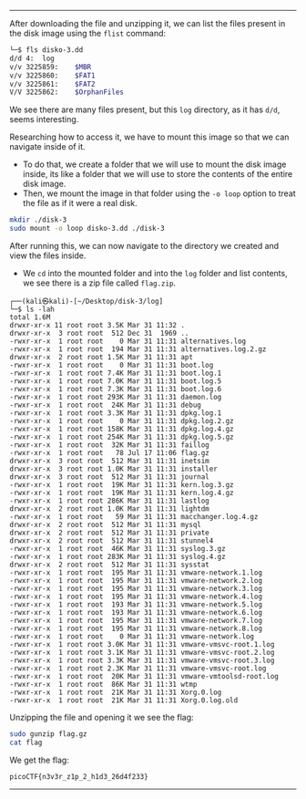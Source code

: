 
---

After downloading the file and unzipping it, we can list the files present in the disk image using the `flist` command:
```bash
└─$ fls disko-3.dd 
d/d 4:  log
v/v 3225859:    $MBR
v/v 3225860:    $FAT1
v/v 3225861:    $FAT2
V/V 3225862:    $OrphanFiles
```

We see there are many files present, but this `log` directory, as it has `d/d`, seems interesting.

Researching how to access it, we have to mount this image so that we can navigate inside of it.
- To do that, we create a folder that we will use to mount the disk image inside, its like a folder that we will use to store the contents of the entire disk image.
- Then, we mount the image in that folder using the `-o loop` option to treat the file as if it were a real disk.

```bash
mkdir ./disk-3
sudo mount -o loop disko-3.dd ./disk-3
```

After running this, we can now navigate to the directory we created and view the files inside.
- We `cd` into the mounted folder and into the `log` folder and list contents, we see there is a zip file called `flag.zip`.

```
┌──(kali㉿kali)-[~/Desktop/disk-3/log]
└─$ ls -lah       
total 1.6M
drwxr-xr-x 11 root root 3.5K Mar 31 11:32 .
drwxr-xr-x  3 root root  512 Dec 31  1969 ..
-rwxr-xr-x  1 root root    0 Mar 31 11:31 alternatives.log
-rwxr-xr-x  1 root root  194 Mar 31 11:31 alternatives.log.2.gz
drwxr-xr-x  2 root root 1.5K Mar 31 11:31 apt
-rwxr-xr-x  1 root root    0 Mar 31 11:31 boot.log
-rwxr-xr-x  1 root root 7.4K Mar 31 11:31 boot.log.1
-rwxr-xr-x  1 root root 7.0K Mar 31 11:31 boot.log.5
-rwxr-xr-x  1 root root 7.3K Mar 31 11:31 boot.log.6
-rwxr-xr-x  1 root root 293K Mar 31 11:31 daemon.log
-rwxr-xr-x  1 root root  24K Mar 31 11:31 debug
-rwxr-xr-x  1 root root 3.3K Mar 31 11:31 dpkg.log.1
-rwxr-xr-x  1 root root    0 Mar 31 11:31 dpkg.log.2.gz
-rwxr-xr-x  1 root root 158K Mar 31 11:31 dpkg.log.4.gz
-rwxr-xr-x  1 root root 254K Mar 31 11:31 dpkg.log.5.gz
-rwxr-xr-x  1 root root  32K Mar 31 11:31 faillog
-rwxr-xr-x  1 root root   78 Jul 17 11:06 flag.gz
drwxr-xr-x  3 root root  512 Mar 31 11:31 inetsim
drwxr-xr-x  3 root root 1.0K Mar 31 11:31 installer
drwxr-xr-x  3 root root  512 Mar 31 11:31 journal
-rwxr-xr-x  1 root root  19K Mar 31 11:31 kern.log.3.gz
-rwxr-xr-x  1 root root  19K Mar 31 11:31 kern.log.4.gz
-rwxr-xr-x  1 root root 286K Mar 31 11:31 lastlog
drwxr-xr-x  2 root root 1.0K Mar 31 11:31 lightdm
-rwxr-xr-x  1 root root   59 Mar 31 11:31 macchanger.log.4.gz
drwxr-xr-x  2 root root  512 Mar 31 11:31 mysql
drwxr-xr-x  2 root root  512 Mar 31 11:31 private
drwxr-xr-x  2 root root  512 Mar 31 11:31 stunnel4
-rwxr-xr-x  1 root root  46K Mar 31 11:31 syslog.3.gz
-rwxr-xr-x  1 root root 283K Mar 31 11:31 syslog.4.gz
drwxr-xr-x  2 root root  512 Mar 31 11:31 sysstat
-rwxr-xr-x  1 root root  195 Mar 31 11:31 vmware-network.1.log
-rwxr-xr-x  1 root root  195 Mar 31 11:31 vmware-network.2.log
-rwxr-xr-x  1 root root  195 Mar 31 11:31 vmware-network.3.log
-rwxr-xr-x  1 root root  195 Mar 31 11:31 vmware-network.4.log
-rwxr-xr-x  1 root root  193 Mar 31 11:31 vmware-network.5.log
-rwxr-xr-x  1 root root  193 Mar 31 11:31 vmware-network.6.log
-rwxr-xr-x  1 root root  195 Mar 31 11:31 vmware-network.7.log
-rwxr-xr-x  1 root root  195 Mar 31 11:31 vmware-network.8.log
-rwxr-xr-x  1 root root    0 Mar 31 11:31 vmware-network.log
-rwxr-xr-x  1 root root 3.0K Mar 31 11:31 vmware-vmsvc-root.1.log
-rwxr-xr-x  1 root root 3.1K Mar 31 11:31 vmware-vmsvc-root.2.log
-rwxr-xr-x  1 root root 3.3K Mar 31 11:31 vmware-vmsvc-root.3.log
-rwxr-xr-x  1 root root 2.3K Mar 31 11:31 vmware-vmsvc-root.log
-rwxr-xr-x  1 root root  20K Mar 31 11:31 vmware-vmtoolsd-root.log
-rwxr-xr-x  1 root root  86K Mar 31 11:31 wtmp
-rwxr-xr-x  1 root root  21K Mar 31 11:31 Xorg.0.log
-rwxr-xr-x  1 root root  21K Mar 31 11:31 Xorg.0.log.old
```

Unzipping the file and opening it we see the flag:

```bash
sudo gunzip flag.gz
cat flag
```

We get the flag:
```
picoCTF{n3v3r_z1p_2_h1d3_26d4f233}
```

---
